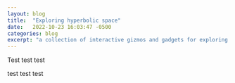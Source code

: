 ```yaml
---
layout: blog 
title:  "Exploring hyperbolic space"
date:   2022-10-23 16:03:47 -0500
categories: blog
excerpt: "a collection of interactive gizmos and gadgets for exploring hyperbolic spcae"
---
```




<script language="javascript" type="text/javascript" src="/sketch/libraries/p5.min.js"></script>
<script language="javascript" type="text/javascript" src="/sketch/libraries/p5.gui.js"></script>
<script language="javascript" type="text/javascript" src="/sketch/libraries/quicksettings.js"></script>
<script language="javascript" type="text/javascript" src="/sketch/libraries/MyGUI/MyGUI.js"></script>
<script language="javascript" type="text/javascript" src="/sketch/libraries/noise/opensimplex.js"></script>
<script language="javascript" type="text/javascript" src="/sketch/libraries/noise/noise.js"></script>
<script language="javascript" type="text/javascript" src="/sketch/toric_engine/toric-library-instanced.js"></script>
<script language="javascript" type="text/javascript" src="/sketch/toric_engine/2D oscillator without sliders.js"></script>
<script language="javascript" type="text/javascript" src="/sketch/toric_engine/2D oscillator sim.js"></script>

Test test test

<div class="container" style="
    margin-top:0% ;
    margin-bottom:0% ;
    z-index: -2;
    ">
    <div class="sketch" id="plainOsscilator2D"></div>
</div>

test test test